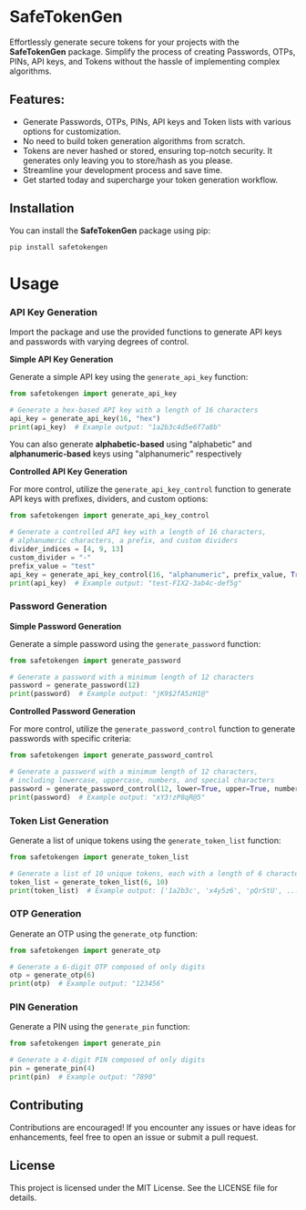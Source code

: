 # SafeTokenGen

Effortlessly generate secure tokens for your projects with the **SafeTokenGen** package. Simplify the process of creating Passwords, OTPs, PINs, API keys, and Tokens without the hassle of implementing complex algorithms.

## Features:
- Generate Passwords, OTPs, PINs, API keys and Token lists with various options for customization.
- No need to build token generation algorithms from scratch.
- Tokens are never hashed or stored, ensuring top-notch security. It generates only leaving you to store/hash as you please.
- Streamline your development process and save time.
- Get started today and supercharge your token generation workflow.

## Installation

You can install the **SafeTokenGen** package using pip:

```bash
pip install safetokengen
```
# Usage
### API Key Generation
Import the package and use the provided functions to generate API keys and passwords with varying degrees of control.

**Simple API Key Generation**

Generate a simple API key using the `generate_api_key` function:

```python
from safetokengen import generate_api_key

# Generate a hex-based API key with a length of 16 characters
api_key = generate_api_key(16, "hex")
print(api_key)  # Example output: "1a2b3c4d5e6f7a8b"
```
You can also generate **alphabetic-based** using "alphabetic" and **alphanumeric-based** keys using "alphanumeric" respectively

**Controlled API Key Generation**

For more control, utilize the `generate_api_key_control` function to generate API keys with prefixes, dividers, and custom options:

```python
from safetokengen import generate_api_key_control

# Generate a controlled API key with a length of 16 characters,
# alphanumeric characters, a prefix, and custom dividers
divider_indices = [4, 9, 13]
custom_divider = "-"
prefix_value = "test"
api_key = generate_api_key_control(16, "alphanumeric", prefix_value, True, divider_indices, custom_divider)
print(api_key)  # Example output: "test-FIX2-3ab4c-def5g"

```

### Password Generation

**Simple Password Generation**

Generate a simple password using the `generate_password` function:

```python
from safetokengen import generate_password

# Generate a password with a minimum length of 12 characters
password = generate_password(12)
print(password)  # Example output: "jK9$2fA5zH1@"
```

**Controlled Password Generation**

For more control, utilize the `generate_password_control` function to generate passwords with specific criteria:

```python
from safetokengen import generate_password_control

# Generate a password with a minimum length of 12 characters,
# including lowercase, uppercase, numbers, and special characters
password = generate_password_control(12, lower=True, upper=True, numbers=True, special_characters=True)
print(password)  # Example output: "xY3!zP8qR@5"

```

### Token List Generation

Generate a list of unique tokens using the `generate_token_list` function:

```python
from safetokengen import generate_token_list

# Generate a list of 10 unique tokens, each with a length of 6 characters
token_list = generate_token_list(6, 10)
print(token_list)  # Example output: ['1a2b3c', 'x4y5z6', 'pQrStU', ...]
```

### OTP Generation

Generate an OTP using the `generate_otp` function:

```python
from safetokengen import generate_otp

# Generate a 6-digit OTP composed of only digits
otp = generate_otp(6)
print(otp)  # Example output: "123456"
```

### PIN Generation
Generate a PIN using the `generate_pin` function:

```python
from safetokengen import generate_pin

# Generate a 4-digit PIN composed of only digits
pin = generate_pin(4)
print(pin)  # Example output: "7890"
```

## Contributing
Contributions are encouraged! If you encounter any issues or have ideas for enhancements, feel free to open an issue or submit a pull request.

## License
This project is licensed under the MIT License. See the LICENSE file for details.